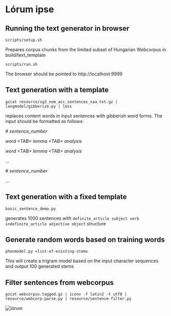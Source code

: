 # Lórum ipse

## Running the text generator in browser

```
scripts/setup.sh
```

Prepares corpus chunks from the limited subset of Hungarian Webcorpus in build/text_template

```
scripts/run.sh
```

The browser should be pointed to http://localhost:9999

## Text generation with a template

```
gzcat resource/sg3_nom_acc_sentences_xaa.txt.gz | langmodel/gibberize.py | less 
```

replaces content words in input sentences with gibberish word forms. The input should be formatted as follows:

\# _sentence_number_

_word_ \<TAB> _lemma_ \<TAB> _analysis_

_word_ \<TAB> _lemma_ \<TAB> _analysis_

...

\# _sentence_number_

...

## Text generation with a fixed template

```
basic_sentence_demo.py
```

generates 1000 sentences with ```definite_article subject verb indefinite_article adjective object``` structure

## Generate random words based on training words 

```
phonmodel.py <list-of-existing-stems
```

This will create a trigram model based on the input character sequences and output 100 generated stems


## Filter sentences from webcorpus

```
gzcat webcorpus.tagged.gz | iconv -f latin2 -t utf8 | resource/webcorp-parse.py | resource/sentence-filter.py
```

![lórum](http://konyvmanufaktura.hu/wp-content/uploads/2012/04/magyarkartya.jpg)
